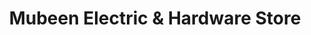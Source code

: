 ---
title: "Mubeen Electric & Hardware Store"
url: /karachi/mubeen-electric-and-hardware-store/
shop: electronics
---